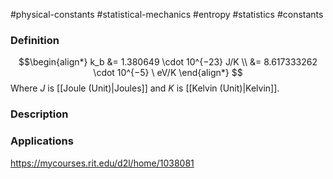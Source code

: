 #physical-constants #statistical-mechanics #entropy #statistics #constants
### Definition
$$\begin{align*}
k_b &= 1.380649 \cdot 10^{−23} J/K \\
 &= 8.617333262 \cdot 10^{−5} \ eV/K
\end{align*}
$$
Where $J$ is [[Joule (Unit)\|Joules]] and $K$ is [[Kelvin (Unit)\|Kelvin]].


### Description


### Applications



https://mycourses.rit.edu/d2l/home/1038081